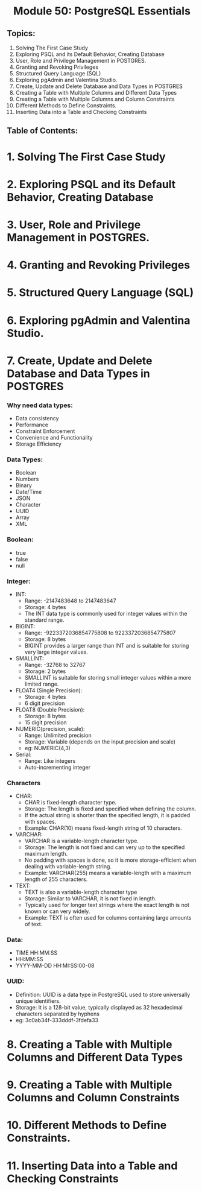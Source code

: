 <h1 align='center'>Module 50: PostgreSQL Essentials</h1>

## Topics:

1. Solving The First Case Study
2. Exploring PSQL and its Default Behavior, Creating Database
3. User, Role and Privilege Management in POSTGRES.
4. Granting and Revoking Privileges
5. Structured Query Language (SQL)
6. Exploring pgAdmin and Valentina Studio.
7. Create, Update and Delete Database and Data Types in POSTGRES
8. Creating a Table with Multiple Columns and Different Data Types
9. Creating a Table with Multiple Columns and Column Constraints
10. Different Methods to Define Constraints.
11. Inserting Data into a Table and Checking Constraints

## Table of Contents:

# 1. Solving The First Case Study

# 2. Exploring PSQL and its Default Behavior, Creating Database

# 3. User, Role and Privilege Management in POSTGRES.

# 4. Granting and Revoking Privileges

# 5. Structured Query Language (SQL)

# 6. Exploring pgAdmin and Valentina Studio.

# 7. Create, Update and Delete Database and Data Types in POSTGRES

### Why need data types:

- Data consistency
- Performance
- Constraint Enforcement
- Convenience and Functionality
- Storage Efficiency

### Data Types:

- Boolean
- Numbers
- Binary
- Date/Time
- JSON
- Character
- UUID
- Array
- XML

### Boolean:

- true
- false
- null

### Integer:

- INT:
  - Range: -2147483648 to 2147483647
  - Storage: 4 bytes
  - The INT data type is commonly used for integer values within the standard range.
- BIGINT:
  - Range: -9223372036854775808 to 9223372036854775807
  - Storage: 8 bytes
  - BIGINT provides a larger range than INT and is suitable for storing very large integer values.
- SMALLINT:
  - Range: -32768 to 32767
  - Storage: 2 bytes
  - SMALLINT is suitable for storing small integer values within a more limited range.
- FLOAT4 (Single Precision):
  - Storage: 4 bytes
  - 6 digit precision
- FLOAT8 (Double Precision):
  - Storage: 8 bytes
  - 15 digit precision
- NUMERIC(precision, scale):
  - Range: Unlimited precision
  - Storage: Variable (depends on the input precision and scale)
  - eg: NUMERIC(4,3)
- Serial:
  - Range: Like integers
  - Auto-incrementing integer

### Characters

- CHAR:
  - CHAR is fixed-length character type.
  - Storage: The length is fixed and specified when defining the column.
  - If the actual string is shorter than the specified length, it is padded with spaces.
  - Example: CHAR(10) means fixed-length string of 10 characters.
- VARCHAR:
  - VARCHAR is a variable-length character type.
  - Storage: The length is not fixed and can very up to the specified maximum length.
  - No padding with spaces is done, so it is more storage-efficient when dealing with variable-length string.
  - Example: VARCHAR(255) means a variable-length with a maximum length of 255 characters.
- TEXT:
  - TEXT is also a variable-length character type
  - Storage: Similar to VARCHAR, it is not fixed in length.
  - Typically used for longer text strings where the exact length is not known or can very widely.
  - Example: TEXT is often used for columns containing large amounts of text.

### Data:

- TIME HH:MM:SS
- HH:MM:SS
- YYYY-MM-DD HH:MI:SS:00-08

### UUID:

- Definition: UUID is a data type in PostgreSQL used to store universally unique identifiers.
- Storage: It is a 128-bit value, typically displayed as 32 hexadecimal characters separated by hyphens
- eg: 3c0ab34f-333dddf-3fdefa33

# 8. Creating a Table with Multiple Columns and Different Data Types

# 9. Creating a Table with Multiple Columns and Column Constraints

# 10. Different Methods to Define Constraints.

# 11. Inserting Data into a Table and Checking Constraints

